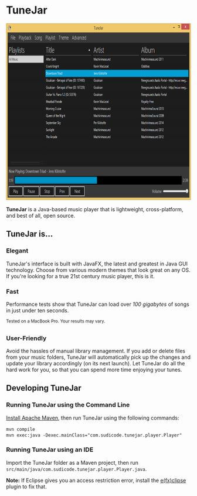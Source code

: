 # TuneJar

<img src="/screenshot.png" alt="Screenshot" width="800" height="480">

**TuneJar** is a Java-based music player that is lightweight, cross-platform, and best of all, open source.

## TuneJar is...

### Elegant
TuneJar's interface is built with JavaFX, the latest and greatest in Java GUI technology. Choose from various modern themes that look great on any OS. If you're looking for a true 21st century music player, this is it.

### Fast
Performance tests show that TuneJar can load over *100 gigabytes* of songs in just under ten seconds.

<sup>Tested on a MacBook Pro. Your results may vary.</sup>

### User-Friendly
Avoid the hassles of manual library management. If you add or delete files from your music folders, TuneJar will automatically pick up the changes and update your library accordingly (on its next launch). Let TuneJar do all the hard work for you, so that you can spend more time enjoying your tunes.

## Developing TuneJar

### Running TuneJar using the Command Line
[Install Apache Maven](https://maven.apache.org/install.html), then run TuneJar using the following commands:

```shell
mvn compile
mvn exec:java -Dexec.mainClass="com.sudicode.tunejar.player.Player"
```

### Running TuneJar using an IDE
Import the TuneJar folder as a Maven project, then run `src/main/java/com.sudicode.tunejar.player.Player.java`.

**Note:** If Eclipse gives you an access restriction error, install the [e(fx)clipse](http://www.eclipse.org/efxclipse/index.html) plugin to fix that.
